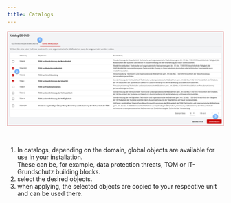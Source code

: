 ```yaml
---
title: Catalogs
---
```


![catalogs](./docs/2.manual/4.catalogues/media/veo_catalogues.de.png)

<br>

1. In catalogs, depending on the domain, global objects are available for use in your installation. <br>These can be, for example, data protection threats, TOM or IT-Grundschutz building blocks.
1. select the desired objects.
1. when applying, the selected objects are copied to your respective unit and can be used there.

